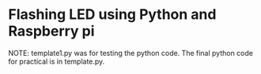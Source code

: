 # Flashing LED using Python and Raspberry pi
NOTE:
  template1.py was for testing the python code.
  The final python code for practical is in template.py.
